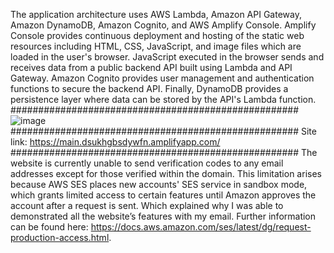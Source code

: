 The application architecture uses AWS Lambda, Amazon API Gateway, Amazon DynamoDB, Amazon Cognito, and AWS Amplify Console. Amplify Console provides continuous deployment and hosting of the static web resources including HTML, CSS, JavaScript, and image files which are loaded in the user's browser. JavaScript executed in the browser sends and receives data from a public backend API built using Lambda and API Gateway. Amazon Cognito provides user management and authentication functions to secure the backend API. Finally, DynamoDB provides a persistence layer where data can be stored by the API's Lambda function.
####################################################
![image](https://github.com/hhoang91/wildrydes-site/assets/102393576/9de5cd74-9375-4763-b563-0055f48d0b41)
####################################################
Site link: https://main.dsukhgbsdywfn.amplifyapp.com/
####################################################
The website is currently unable to send verification codes to any email addresses except for those verified within the domain. This limitation arises because AWS SES places new accounts' SES service in sandbox mode, which grants limited access to certain features until Amazon approves the account after a request is sent. Which explained why I was able to demonstrated all the website’s features with my email. Further information can be found here: https://docs.aws.amazon.com/ses/latest/dg/request-production-access.html.
